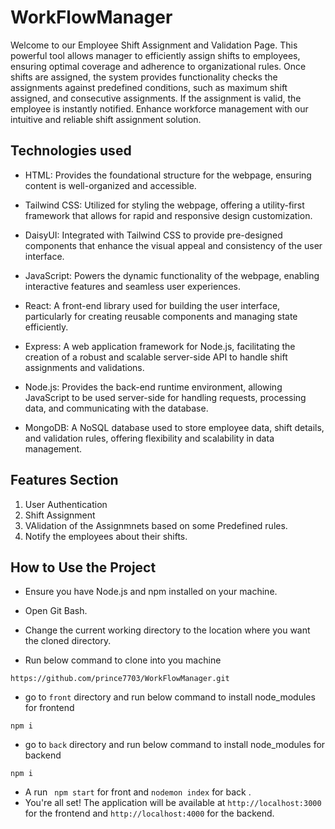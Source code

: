 # WorkFlowManager
Welcome to our Employee Shift Assignment and Validation Page. This powerful tool allows manager to efficiently assign shifts to employees, ensuring optimal coverage and adherence to organizational rules. Once shifts are assigned, the system provides functionality checks the assignments against predefined conditions, such as maximum shift assigned,  and consecutive assignments. If the assignment is valid, the employee is instantly notified. Enhance workforce management with our intuitive and reliable shift assignment solution.

## Technologies used

- HTML: Provides the foundational structure for the webpage, ensuring content is well-organized and accessible.

- Tailwind CSS: Utilized for styling the webpage, offering a utility-first framework that allows for rapid and responsive design customization.

- DaisyUI: Integrated with Tailwind CSS to provide pre-designed components that enhance the visual appeal and consistency of the user interface.

- JavaScript: Powers the dynamic functionality of the webpage, enabling interactive features and seamless user experiences.

- React: A front-end library used for building the user interface, particularly for creating reusable components and managing state efficiently.

- Express: A web application framework for Node.js, facilitating the creation of a robust and scalable server-side API to handle shift assignments and validations.

- Node.js: Provides the back-end runtime environment, allowing JavaScript to be used server-side for handling requests, processing data, and communicating with the database.

- MongoDB: A NoSQL database used to store employee data, shift details, and validation rules, offering flexibility and scalability in data management.

## Features Section

1. User Authentication 
2. Shift Assignment 
3. VAlidation of the Assignmnets based on some Predefined rules.
4. Notify the employees about their shifts.

## How to Use the Project
- Ensure you have Node.js and npm installed on your machine.
- Open Git Bash.

- Change the current working directory to the location where you want the cloned directory.

- Run below command to clone into you machine
```
https://github.com/prince7703/WorkFlowManager.git
```
- go to ```front``` directory and run below command to install node_modules for frontend
```
npm i 
```
- go to ```back``` directory and run below command to install node_modules for backend
```
npm i
```
- A run ``` npm start``` for front and ```nodemon index``` for back . 
-  You're all set! The application will be available at `http://localhost:3000` for the frontend and `http://localhost:4000` for the backend.

